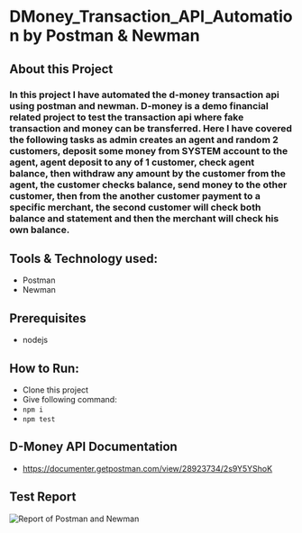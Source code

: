 # DMoney_Transaction_API_Automation by Postman & Newman

## About this Project
### In this project I have automated the d-money transaction api using postman and newman. D-money is a demo financial related project to test the transaction api where fake transaction and money can be transferred. Here I have covered the following tasks as admin creates an agent and random 2 customers, deposit some money from SYSTEM account to the agent, agent deposit to any of 1 customer, check agent balance, then withdraw any amount by the customer from the agent, the customer checks balance, send money to the other customer, then from the another customer payment to a specific merchant, the second customer will check both balance and statement and then the merchant will check his own balance.

## Tools & Technology used:
- Postman
- Newman

## Prerequisites
- nodejs

## How to Run:
- Clone this project
- Give following command:
-  ```npm i```
-  ```npm test```


## D-Money API Documentation
- https://documenter.getpostman.com/view/28923734/2s9Y5YShoK
## Test Report
![Report of Postman and Newman](https://github.com/Niaz2959/DMoney_Transaction_API_Automation_Newman/assets/55870435/478c44aa-8148-4fb0-97ba-bdb97b8a2479)
